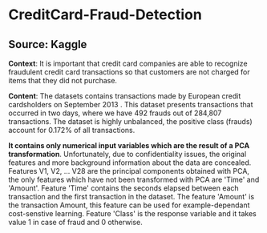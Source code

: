 # CreditCard-Fraud-Detection
## Source: Kaggle

**Context**: 
It is important that credit card companies are able to recognize fraudulent credit card transactions so that customers are not charged for items that they did not purchase.

**Content**:
The datasets contains transactions made by European credit cardsholders on September 2013 . This dataset presents transactions that occurred in two days, where we have 492 frauds out of 284,807 transactions. The dataset is highly unbalanced, the positive class (frauds) account for 0.172% of all transactions.

**It contains only numerical input variables which are the result of a PCA transformation**. Unfortunately, due to confidentiality issues, the original features and more background information about the data are concealed. Features V1, V2, ... V28 are the principal components obtained with PCA, the only features which have not been transformed with PCA are 'Time' and 'Amount'. Feature 'Time' contains the seconds elapsed between each transaction and the first transaction in the dataset. The feature 'Amount' is the transaction Amount, this feature can be used for example-dependant cost-senstive learning. Feature 'Class' is the response variable and it takes value 1 in case of fraud and 0 otherwise.
